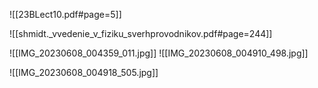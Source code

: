 

![[23BLect10.pdf#page=5]]

![[shmidt._vvedenie_v_fiziku_sverhprovodnikov.pdf#page=244]]

![[IMG_20230608_004359_011.jpg]]
![[IMG_20230608_004910_498.jpg]]

![[IMG_20230608_004918_505.jpg]]


